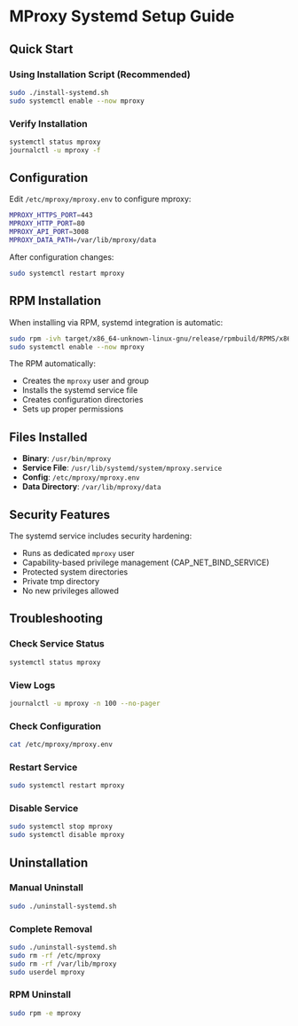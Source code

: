 # MProxy Systemd Setup Guide

## Quick Start

### Using Installation Script (Recommended)

```bash
sudo ./install-systemd.sh
sudo systemctl enable --now mproxy
```

### Verify Installation

```bash
systemctl status mproxy
journalctl -u mproxy -f
```

## Configuration

Edit `/etc/mproxy/mproxy.env` to configure mproxy:

```bash
MPROXY_HTTPS_PORT=443
MPROXY_HTTP_PORT=80
MPROXY_API_PORT=3008
MPROXY_DATA_PATH=/var/lib/mproxy/data
```

After configuration changes:

```bash
sudo systemctl restart mproxy
```

## RPM Installation

When installing via RPM, systemd integration is automatic:

```bash
sudo rpm -ivh target/x86_64-unknown-linux-gnu/release/rpmbuild/RPMS/x86_64/mproxy-*.rpm
sudo systemctl enable --now mproxy
```

The RPM automatically:
- Creates the `mproxy` user and group
- Installs the systemd service file
- Creates configuration directories
- Sets up proper permissions

## Files Installed

- **Binary**: `/usr/bin/mproxy`
- **Service File**: `/usr/lib/systemd/system/mproxy.service`
- **Config**: `/etc/mproxy/mproxy.env`
- **Data Directory**: `/var/lib/mproxy/data`

## Security Features

The systemd service includes security hardening:
- Runs as dedicated `mproxy` user
- Capability-based privilege management (CAP_NET_BIND_SERVICE)
- Protected system directories
- Private tmp directory
- No new privileges allowed

## Troubleshooting

### Check Service Status
```bash
systemctl status mproxy
```

### View Logs
```bash
journalctl -u mproxy -n 100 --no-pager
```

### Check Configuration
```bash
cat /etc/mproxy/mproxy.env
```

### Restart Service
```bash
sudo systemctl restart mproxy
```

### Disable Service
```bash
sudo systemctl stop mproxy
sudo systemctl disable mproxy
```

## Uninstallation

### Manual Uninstall
```bash
sudo ./uninstall-systemd.sh
```

### Complete Removal
```bash
sudo ./uninstall-systemd.sh
sudo rm -rf /etc/mproxy
sudo rm -rf /var/lib/mproxy
sudo userdel mproxy
```

### RPM Uninstall
```bash
sudo rpm -e mproxy
```
